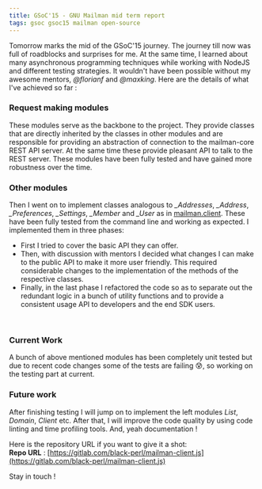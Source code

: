 ```yaml
---
title: GSoC'15 - GNU Mailman mid term report
tags: gsoc gsoc15 mailman open-source
---
```


Tomorrow marks the mid of the GSoC'15 journey. The journey till now was full of roadblocks and surprises for me. At the same time, I learned about many asynchronous programming techniques while working with NodeJS and different testing strategies. It wouldn't have been possible without my awesome mentors, *@florianf* and *@maxking*. 
Here are the details of what I've achieved so far : 


### Request making modules
These modules serve as the backbone to the project. They provide classes that are directly inherited by the classes in other modules and are responsible for providing an abstraction of connection to the mailman-core REST API server. At the same time these provide pleasant API to talk to the REST server. These modules have been fully tested and have gained more robustness over the time. 

### Other modules
Then I went on to implement classes analogous to *_Addresses*,  *_Address*,  *_Preferences*,  *_Settings*,  *_Member* and *_User* as in [mailman.client](https://gitlab.com/mailman/mailmanclient). These have been fully tested from the command line and working as expected. I implemented them in three phases:

- First I tried to cover the basic API they can offer. 
- Then, with discussion with mentors I decided what changes I can make to the public API to make it more user friendly. This required considerable changes to the implementation of the methods of the respective classes.
- Finally, in the last phase I refactored the code so as to separate out the redundant logic in a bunch of utility functions and to provide a consistent usage API to developers and the end SDK users.
 
<br/>

### Current Work
A bunch of above mentioned modules has been completely unit tested but due to recent code changes some of the tests are failing :cold_sweat:, so working on the testing part at current.

### Future work
After finishing testing I will jump on to implement the left modules *List*, *Domain*, *Client* etc. After that, I will improve the code quality by using code linting and time profiling tools. And, yeah documentation !


Here is the repository URL if you want to give it a shot:                                                
**Repo URL** : [https://gitlab.com/black-perl/mailman-client.js](https://gitlab.com/black-perl/mailman-client.js)

Stay in touch !














 








